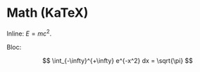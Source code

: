 # Math (KaTeX)

Inline: $E = mc^2$.

Bloc:

$$
\int_{-\infty}^{+\infty} e^{-x^2} dx = \sqrt{\pi}
$$
